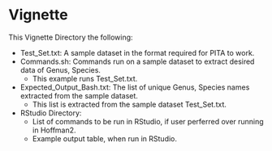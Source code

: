 # Vignette
This Vignette Directory the following:

- Test_Set.txt: A sample dataset in the format required for PITA to work.
- Commands.sh: Commands run on a sample dataset to extract desired data of Genus, Species.
    - This example runs Test_Set.txt.
- Expected_Output_Bash.txt: The list of unique Genus, Species names extracted from the sample dataset.
    - This list is extracted from the sample dataset Test_Set.txt.
- RStudio Directory: 
    - List of commands to be run in RStudio, if user perferred over running in Hoffman2.
    - Example output table, when run in RStudio.

